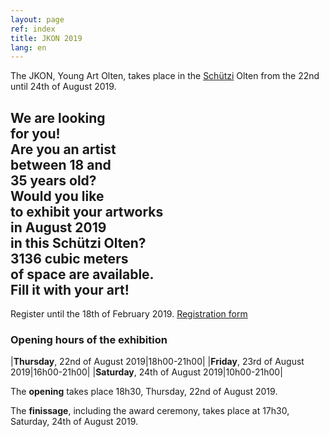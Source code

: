 ```yaml
---
layout: page
ref: index
title: JKON 2019
lang: en
---
```


The JKON, Young Art Olten, takes place in the [Schützi](https://schuetzi.ch/) Olten from the 22nd until 24th of August 2019.

## We are looking<br>for you!<br>Are you an artist<br>between 18 and<br>35 years old?<br>Would you like<br>to exhibit your artworks<br>in August 2019<br>in this Schützi Olten?<br>3136 cubic meters<br>of space are available.<br>Fill it with your art!
Register until the 18th of February 2019. [Registration form](./call-for-artists.en.html/)

### Opening hours of the exhibition

|__Thursday__, 22nd of August 2019|18h00-21h00|
|__Friday__, 23rd of August 2019|16h00-21h00|
|__Saturday__, 24th of August 2019|10h00-21h00|

The __opening__ takes place 18h30, Thursday, 22nd of August 2019. 

The __finissage__, including the award ceremony, takes place at 17h30, Saturday, 24th of August 2019. 
